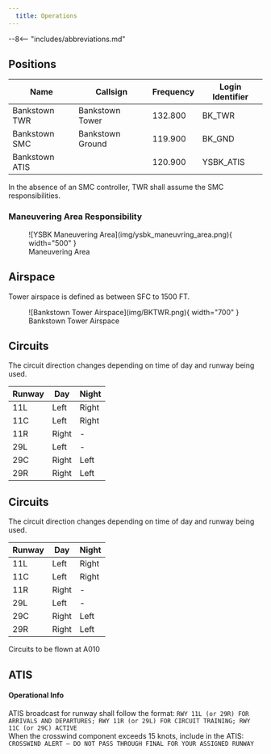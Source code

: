 ```yaml
---
  title: Operations
---
```


--8<-- "includes/abbreviations.md"

## Positions

| Name               | Callsign       | Frequency        | Login Identifier                         |
| ------------------ | -------------- | ---------------- | ---------------------------------------- |
| Bankstown TWR  | Bankstown Tower  | 132.800          | BK_TWR                                 |
| Bankstown SMC   | Bankstown Ground   | 119.900          | BK_GND                                 |
| Bankstown ATIS        |                | 120.900          | YSBK_ATIS                                |

 
In the absence of an SMC controller, TWR shall assume the SMC responsibilities.
### Maneuvering Area Responsibility
<figure markdown>
![YSBK Maneuvering Area](img/ysbk_maneuvring_area.png){ width="500" }
  <figcaption>Maneuvering Area</figcaption>
</figure>

## Airspace
Tower airspace is defined as between SFC to 1500 FT.

<figure markdown>
![Bankstown Tower Airspace](img/BKTWR.png){ width="700" }
  <figcaption>Bankstown Tower Airspace</figcaption>
</figure>

## Circuits
The circuit direction changes depending on time of day and runway being used.

| Runway | Day  | Night |
| ----------------| --------- | ---------- |
| 11L    | Left       | Right        |
| 11C   | Left | Right  |
| 11R    | Right | -  |
| 29L     | Left        | -  |
| 29C    | Right | Left         |
| 29R    | Right        | Left  |

## Circuits
The circuit direction changes depending on time of day and runway being used.

| Runway | Day  | Night |
| ----------------| --------- | ---------- |
| 11L    | Left       | Right        |
| 11C   | Left | Right  |
| 11R    | Right | -  |
| 29L     | Left        | -  |
| 29C    | Right | Left         |
| 29R    | Right        | Left  |

Circuits to be flown at A010

## ATIS
#### Operational Info

ATIS broadcast for runway shall follow the format: 
`RWY 11L (or 29R) FOR ARRIVALS AND DEPARTURES; RWY 11R (or 29L) FOR CIRCUIT TRAINING; RWY 11C (or 29C) ACTIVE`  
When the crosswind component exceeds 15 knots, include in the ATIS: 
`CROSSWIND ALERT – DO NOT PASS THROUGH FINAL FOR YOUR ASSIGNED RUNWAY`